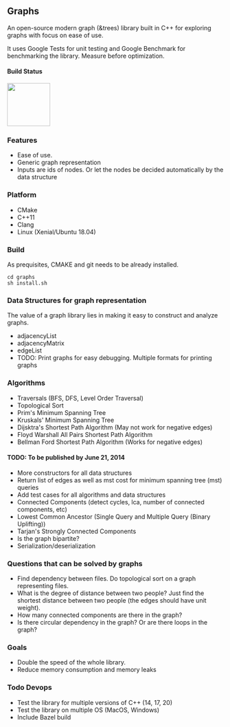 ## Graphs
An open-source modern graph (&trees) library built in C++ for exploring graphs with focus on ease of use.

It uses Google Tests for unit testing and Google Benchmark for benchmarking the library. Measure before optimization.

#### Build Status
<img src="https://travis-ci.com/wasimusu/graphs.svg?branch=master" width="100">

### Features
* Ease of use.
* Generic graph representation
* Inputs are ids of nodes. Or let the nodes be decided automatically by the data structure

### Platform
* CMake
* C++11
* Clang
* Linux (Xenial/Ubuntu 18.04)

### Build
As prequisites, CMAKE and git needs to be already installed.
```
cd graphs
sh install.sh
```

### Data Structures for graph representation
The value of a graph library lies in making it easy to construct and analyze graphs. 
* adjacencyList
* adjacencyMatrix
* edgeList
* TODO: Print graphs for easy debugging. Multiple formats for printing graphs

### Algorithms
* Traversals (BFS, DFS, Level Order Traversal)
* Topological Sort
* Prim's Minimum Spanning Tree
* Kruskals' Minimum Spanning Tree
* Dijsktra's Shortest Path Algorithm (May not work for negative edges)
* Floyd Warshall All Pairs Shortest Path Algorithm
* Bellman Ford Shortest Path Algorithm (Works for negative edges)

#### TODO: To be published by June 21, 2014
* More constructors for all data structures
* Return list of edges as well as mst cost for minimum spanning tree (mst) queries 
* Add test cases for all algorithms and data structures
* Connected Components (detect cycles, lca, number of connected components, etc)
* Lowest Common Ancestor (Single Query and Multiple Query (Binary Uplifting))
* Tarjan's Strongly Connected Components
* Is the graph bipartite?
* Serialization/deserialization

### Questions that can be solved by graphs
* Find dependency between files. Do topological sort on a graph representing files.
* What is the degree of distance between two people? 
Just find the shortest distance between two people (the edges should have unit weight).
* How many connected components are there in the graph?
* Is there circular dependency in the graph? Or are there loops in the graph?

### Goals
* Double the speed of the whole library.
* Reduce memory consumption and memory leaks

### Todo Devops
* Test the library for multiple versions of C++ (14, 17, 20)
* Test the library on multiple OS (MacOS, Windows)
* Include Bazel build
